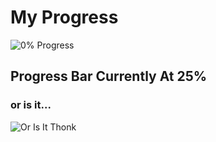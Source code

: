# My Progress

![0% Progress](https://cdn.discordapp.com/attachments/446138606336344067/673592523427545088/progress-overall-25.png)

## Progress Bar Currently At 25%

### or is it...

![Or Is It Thonk](https://cdn.discordapp.com/emojis/451544818481365012.gif?v=1)
